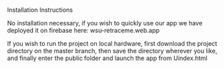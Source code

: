Installation Instructions      
     
No installation necessary, if you wish to quickly use our app we have deployed it on firebase here: wsu-retraceme.web.app       

If you wish to run the project on local hardware, first download the project directory on the master branch, then save the directory wherever you like, and finally enter the public folder and launch the app from Uindex.html
